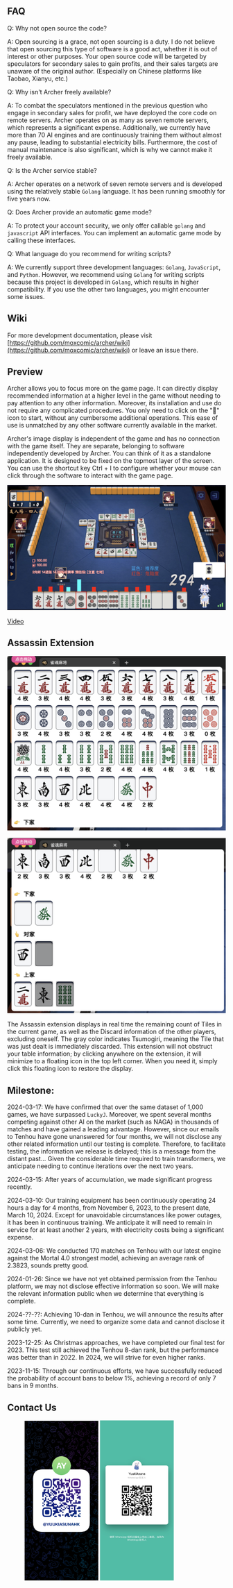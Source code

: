 ## FAQ

Q: Why not open source the code?

A: Open sourcing is a grace, not open sourcing is a duty. I do not believe that open sourcing this type of software is a good act, whether it is out of interest or other purposes. Your open source code will be targeted by speculators for secondary sales to gain profits, and their sales targets are unaware of the original author. (Especially on Chinese platforms like Taobao, Xianyu, etc.)



Q: Why isn't Archer freely available?

A: To combat the speculators mentioned in the previous question who engage in secondary sales for profit, we have deployed the core code on remote servers. Archer operates on as many as seven remote servers, which represents a significant expense. Additionally, we currently have more than 70 AI engines and are continuously training them without almost any pause, leading to substantial electricity bills. Furthermore, the cost of manual maintenance is also significant, which is why we cannot make it freely available.



Q: Is the Archer service stable?

A: Archer operates on a network of seven remote servers and is developed using the relatively stable `Golang` language. It has been running smoothly for five years now.



Q: Does Archer provide an automatic game mode?

A: To protect your account security, we only offer callable `golang` and `javascript` API interfaces. You can implement an automatic game mode by calling these interfaces.



Q: What language do you recommend for writing scripts?

A: We currently support three development languages: `Golang`, `JavaScript`, and `Python`. However, we recommend using `Golang` for writing scripts because this project is developed in `Golang`, which results in higher compatibility. If you use the other two languages, you might encounter some issues.

## Wiki

For more development documentation, please visit [https://github.com/moxcomic/archer/wiki](https://github.com/moxcomic/archer/wiki) or leave an issue there.

## Preview

Archer allows you to focus more on the game page. It can directly display recommended information at a higher level in the game without needing to pay attention to any other information. Moreover, its installation and use do not require any complicated procedures. You only need to click on the "🚀" icon to start, without any cumbersome additional operations. This ease of use is unmatched by any other software currently available in the market.

Archer's image display is independent of the game and has no connection with the game itself. They are separate, belonging to software independently developed by Archer. You can think of it as a standalone application. It is designed to be fixed on the topmost layer of the screen. You can use the shortcut key Ctrl + I to configure whether your mouse can click through the software to interact with the game page.

![Preview](./preview.png)

[Video](https://moxcomic.github.io/archer/)

## Assassin Extension

![Assassin](./assassin-01.png)

![Assassin](./assassin-02.png)

The Assassin extension displays in real time the remaining count of Tiles in the current game, as well as the Discard information of the other players, excluding oneself. The gray color indicates Tsumogiri, meaning the Tile that was just dealt is immediately discarded. This extension will not obstruct your table information; by clicking anywhere on the extension, it will minimize to a floating icon in the top left corner. When you need it, simply click this floating icon to restore the display.

## Milestone:

2024-03-17: We have confirmed that over the same dataset of 1,000 games, we have surpassed `LuckyJ`. Moreover, we spent several months competing against other AI on the market (such as NAGA) in thousands of matches and have gained a leading advantage. However, since our emails to Tenhou have gone unanswered for four months, we will not disclose any other related information until our testing is complete. Therefore, to facilitate testing, the information we release is delayed; this is a message from the distant past... Given the considerable time required to train transformers, we anticipate needing to continue iterations over the next two years.

2024-03-15: After years of accumulation, we made significant progress recently.

2024-03-10: Our training equipment has been continuously operating 24 hours a day for 4 months, from November 6, 2023, to the present date, March 10, 2024. Except for unavoidable circumstances like power outages, it has been in continuous training. We anticipate it will need to remain in service for at least another 2 years, with electricity costs being a significant expense.

2024-03-06: We conducted 170 matches on Tenhou with our latest engine against the Mortal 4.0 strongest model, achieving an average rank of 2.3823, sounds pretty good.

2024-01-26: Since we have not yet obtained permission from the Tenhou platform, we may not disclose effective information so soon. We will make the relevant information public when we determine that everything is complete.

2024-??-??: Achieving 10-dan in Tenhou, we will announce the results after some time. Currently, we need to organize some data and cannot disclose it publicly yet.

2023-12-25: As Christmas approaches, we have completed our final test for 2023. This test still achieved the Tenhou 8-dan rank, but the performance was better than in 2022. In 2024, we will strive for even higher ranks.

2023-11-15: Through our continuous efforts, we have successfully reduced the probability of account bans to below 1%, achieving a record of only 7 bans in 9 months.

## Contact Us

<figure class="two">
    <img src="./telegram.jpg" width=170>
    <img src="./whatsapp.jpg" width=170>
</figure>
